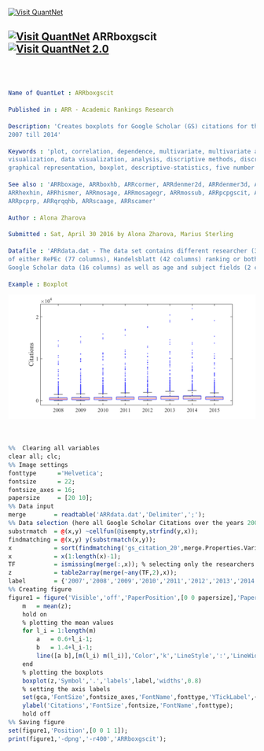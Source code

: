 
[<img src="https://github.com/QuantLet/Styleguide-and-Validation-procedure/blob/master/pictures/banner.png" alt="Visit QuantNet">](http://quantlet.de/index.php?p=info)

## [<img src="https://github.com/QuantLet/Styleguide-and-Validation-procedure/blob/master/pictures/qloqo.png" alt="Visit QuantNet">](http://quantlet.de/) **ARRboxgscit** [<img src="https://github.com/QuantLet/Styleguide-and-Validation-procedure/blob/master/pictures/QN2.png" width="60" alt="Visit QuantNet 2.0">](http://quantlet.de/d3/ia)


```yaml



Name of QuantLet : ARRboxgscit

Published in : ARR - Academic Rankings Research

Description: 'Creates boxplots for Google Scholar (GS) citations for the period from 
2007 till 2014'

Keywords : 'plot, correlation, dependence, multivariate, multivariate analysis, 
visualization, data visualization, analysis, discriptive methods, discriptive, 
graphical representation, boxplot, descriptive-statistics, five number summary'

See also : 'ARRboxage, ARRboxhb, ARRcormer, ARRdenmer2d, ARRdenmer3d, ARRhexage, ARRhexcit, 
ARRhexhin, ARRhismer, ARRmosage, ARRmosagegr, ARRmossub, ARRpcpgscit, ARRpcphb, ARRpcpmer, 
ARRpcprp, ARRqrqqhb, ARRscaage, ARRscamer'

Author : Alona Zharova

Submitted : Sat, April 30 2016 by Alona Zharova, Marius Sterling

Datafile : 'ARRdata.dat - The data set contains different researcher (3011 rows) 
of either RePEc (77 columns), Handelsblatt (42 columns) ranking or both and their 
Google Scholar data (16 columns) as well as age and subject fields (2 columns)'

Example : Boxplot

```

![Picture1](ARRboxgscit.png)

```r


%%  Clearing all variables
clear all; clc;
%% Image settings
fonttype      ='Helvetica';
fontsize      = 22;
fontsize_axes = 16;
papersize     = [20 10];
%% Data input
merge        = readtable('ARRdata.dat','Delimiter',';');
%% Data selection (here all Google Scholar Citations over the years 2007 till 2014)
substrmatch  = @(x,y) ~cellfun(@isempty,strfind(y,x));
findmatching = @(x,y) y(substrmatch(x,y));
x            = sort(findmatching('gs_citation_20',merge.Properties.VariableNames));
x            = x(1:length(x)-1);
TF           = ismissing(merge(:,x)); % selecting only the researchers having scores in all years
z            = table2array(merge(~any(TF,2),x));
label        = {'2007','2008','2009','2010','2011','2012','2013','2014'};
%% Creating figure
figure1 = figure('Visible','off','PaperPosition',[0 0 papersize],'PaperSize',papersize);
    m   = mean(z);
    hold on
    % plotting the mean values
    for l_i = 1:length(m)
        a   = 0.6+l_i-1;
        b   = 1.4+l_i-1;
        line([a b],[m(l_i) m(l_i)],'Color','k','LineStyle',':','LineWidth',1.2);
    end
    % plotting the boxplots
    boxplot(z,'Symbol','.','labels',label,'widths',0.8)
    % setting the axis labels
    set(gca,'FontSize',fontsize_axes,'FontName',fonttype,'YTickLabel',{'0','1','2'},'YTick',[0 10^4 2*10^4]);
    ylabel('Citations','FontSize',fontsize,'FontName',fonttype);
    hold off
%% Saving figure
set(figure1,'Position',[0 0 1 1]);
print(figure1,'-dpng','-r400','ARRboxgscit');
    

```
